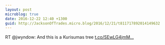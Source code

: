 ```yaml
---
layout: post
microblog: true
date: 2016-12-22 12:40 +1300
guid: http://JacksonOfTrades.micro.blog/2016/12/21/t811717892014149632.html
---
```

RT @jwyndow: And this is a Kurisumas tree [t.co/SEwLG4jmM...](https://t.co/SEwLG4jmMe)
